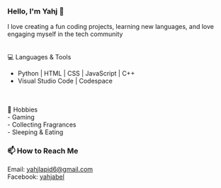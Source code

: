 ### Hello, I'm Yahj 👋  
I love creating a fun coding projects, learning new languages, and love engaging myself in the tech community  
<br>
<br>
💻 Languages & Tools  
- Python | HTML | CSS | JavaScript | C++<br>
- Visual Studio Code | Codespace
<br>
<br>
📒 Hobbies<br>
- Gaming<br>
- Collecting Fragrances<br>
- Sleeping & Eating<br>
  
  
### 📫 How to Reach Me  
Email: yahjlapid6@gmail.com  
Facebook: [yahjabel](https://www.facebook.com/yahjabel)
<!---
Peypeights/Peypeights is a ✨ special ✨ repository because its `README.md` (this file) appears on your GitHub profile.
You can click the Preview link to take a look at your changes.
--->
